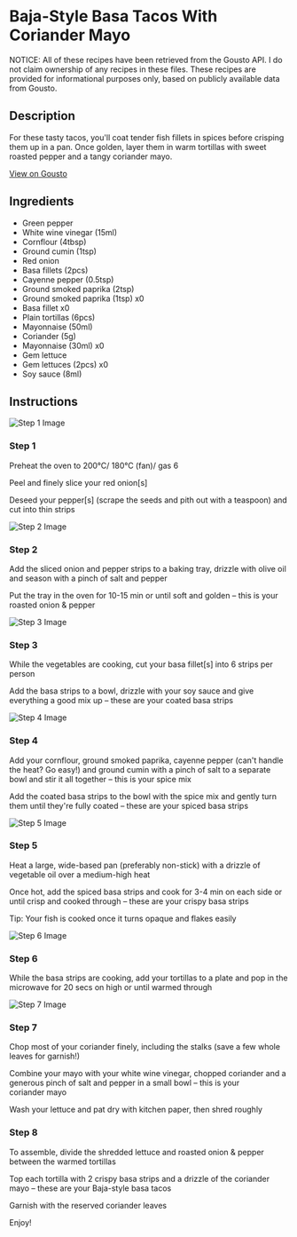 # Baja-Style Basa Tacos With Coriander Mayo

NOTICE: All of these recipes have been retrieved from the Gousto API. I do not claim ownership of any recipes in these files. These recipes are provided for informational purposes only, based on publicly available data from Gousto.

## Description

For these tasty tacos, you'll coat tender fish fillets in spices before crisping them up in a pan. Once golden, layer them in warm tortillas with sweet roasted pepper and a tangy coriander mayo.  

[View on Gousto](https://www.gousto.co.uk/recipes/cookbook/baja-style-fish-tacos-with-coriander-mayo)

## Ingredients

- Green pepper
- White wine vinegar (15ml)
- Cornflour (4tbsp)
- Ground cumin (1tsp)
- Red onion
- Basa fillets (2pcs)
- Cayenne pepper (0.5tsp)
- Ground smoked paprika (2tsp)
- Ground smoked paprika (1tsp) x0
- Basa fillet x0
- Plain tortillas (6pcs)
- Mayonnaise (50ml)
- Coriander (5g)
- Mayonnaise (30ml) x0
- Gem lettuce
- Gem lettuces (2pcs) x0
- Soy sauce (8ml)

## Instructions

![Step 1 Image](https://production-media.gousto.co.uk/cms/recipe-step-image/Step-1-1588079901790-x200.jpg)

### Step 1

Preheat the oven to 200°C/ 180°C (fan)/ gas 6

Peel and finely slice your red onion[s]

Deseed your pepper[s]<span class="text-danger"> </span>(scrape the seeds and pith out with a teaspoon) and cut into thin strips

![Step 2 Image](https://production-media.gousto.co.uk/cms/recipe-step-image/Step-2-copy-1588079867725-x200.jpg)

### Step 2

Add the sliced onion and pepper strips to a baking tray, drizzle with olive oil and season with a pinch of salt and pepper

Put the tray in the oven for 10-15 min or until soft and golden – this is your roasted onion & pepper

![Step 3 Image](https://production-media.gousto.co.uk/cms/recipe-step-image/1557.-step-3-x200.jpg)

### Step 3

While the vegetables are cooking, cut your basa fillet[s] into 6 strips per person

Add the basa strips to a bowl, drizzle with your soy sauce and give everything a good mix up – these are your coated basa strips

![Step 4 Image](https://production-media.gousto.co.uk/cms/recipe-step-image/1557.-step-4-x200.jpg)

### Step 4

Add your cornflour, ground smoked paprika, cayenne pepper (can't handle the heat? Go easy!) and ground cumin with a pinch of salt to a separate bowl and stir it all together – this is your spice mix

Add the coated basa strips to the bowl with the spice mix and gently turn them until they're fully coated – these are your spiced basa strips

![Step 5 Image](https://production-media.gousto.co.uk/cms/recipe-step-image/1557.-step-5-x200.jpg)

### Step 5

Heat a large, wide-based pan (preferably non-stick) with a drizzle of vegetable oil over a medium-high heat

Once hot, add the spiced basa strips and cook for 3-4 min on each side or until crisp and cooked through – these are your crispy basa strips

Tip: Your fish is cooked once it turns opaque and flakes easily

![Step 6 Image](https://production-media.gousto.co.uk/cms/recipe-step-image/Plain-tortillas-on-a-plate-1711457356403-x200.jpg)

### Step 6

While the basa strips are cooking, add your tortillas to a plate and pop in the microwave for 20 secs on high or until warmed through

![Step 7 Image](https://production-media.gousto.co.uk/cms/recipe-step-image/1557.-step-7-x200.jpg)

### Step 7

Chop most of your coriander finely, including the stalks (save a few whole leaves for garnish!)

Combine your mayo with your white wine vinegar, chopped coriander and a generous pinch of salt and pepper in a small bowl – this is your coriander mayo

Wash your lettuce and pat dry with kitchen paper, then shred roughly

### Step 8

To assemble, divide the shredded lettuce and roasted onion & pepper between the warmed tortillas

Top each tortilla with 2 crispy basa strips and a drizzle of the coriander mayo – these are your Baja-style basa tacos

Garnish with the reserved coriander leaves

Enjoy!

